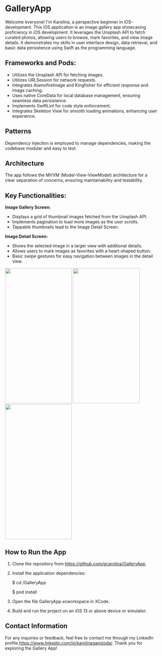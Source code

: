 # GalleryApp

Welcome everyone! I'm Karolina, a perspective beginner in iOS-development. 
This iOS application is an image gallery app showcasing proficiency in iOS development. It leverages the Unsplash API to fetch curated photos, allowing users to browse, mark favorites, and view image details. It demonstrates my skills in user interface design, data retrieval, and basic data persistence using Swift as the programming language.

## Frameworks and Pods:
- Utilizes the Unsplash API for fetching images.
- Utilizes URLSession for network requests.
- Integrates AlamofireImage and Kingfisher for efficient response and image caching.
- Uses native CoreData for local database management, ensuring seamless data persistence.
- Implements SwiftLint for code style enforcement.
- Integrates Skeleton View for smooth loading animations, enhancing user experience.

## Patterns
Dependency Injection is employed to manage dependencies, making the codebase modular and easy to test.

## Architecture
The app follows the MVVM (Model-View-ViewModel) architecture for a clear separation of concerns, ensuring maintainability and testability.

## Key Functionalities:
 **Image Gallery Screen:**
*  Displays a grid of thumbnail images fetched from the Unsplash API.
*  Implements pagination to load more images as the user scrolls.
*  Tappable thumbnails lead to the Image Detail Screen.
   
 **Image Detail Screen:**
- Shows the selected image in a larger view with additional details.
- Allows users to mark images as favorites with a heart-shaped button.
- Basic swipe gestures for easy navigation between images in the detail view.

<img src="https://github.com/gcarolina/GalleryApp/assets/70655454/e77df9b3-c16a-4d27-96b3-4dc9b422b656" width="220" height="445">

<img src="https://github.com/gcarolina/GalleryApp/assets/70655454/16ff955b-68a1-4107-9409-9aedde4ff75b" width="220" height="445">

<img src="https://github.com/gcarolina/GalleryApp/assets/70655454/0dd16800-1b75-4be0-bce9-26c42b8677b7" width="220" height="445">

## How to Run the App
1) Clone the repository from https://github.com/gcarolina/GalleryApp.

2) Install the application dependencies:
   
   $ cd /GalleryApp
   
   $ pod install

4) Open the file GalleryApp.xcworkspace in XCode.
5) Build and run the project on an iOS 13 or above device or simulator.

## Contact Information
For any inquiries or feedback, feel free to contact me through my LinkedIn profile https://www.linkedin.com/in/karolinaganizoda/. Thank you for exploring the Gallery App!
